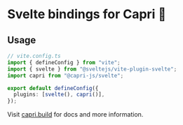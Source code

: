 # Svelte bindings for Capri 🍋

## Usage

```ts
// vite.config.ts
import { defineConfig } from "vite";
import { svelte } from "@sveltejs/vite-plugin-svelte";
import capri from "@capri-js/svelte";

export default defineConfig({
  plugins: [svelte(), capri()],
});
```

Visit [capri.build](https://capri.build) for docs and more information.
